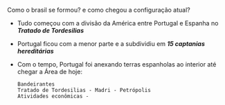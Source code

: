   Como o brasil se formou? e como chegou a configuração atual?

   - Tudo começou com a divisão da América entre Portugal e Espanha no ***_Tratado de Tordesilias_***
   - Portugal ficou com a menor parte e a subdividiu em ***_15 captanias hereditárias_***
   - Com o tempo, Portugal foi anexando terras espanholas ao interior até chegar a Área de hoje:
     
         Bandeirantes
         Tratado de Tordesilias - Madri - Petrópolis
         Atividades econômicas - 
